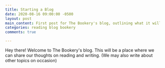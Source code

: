 ```yaml
---
title: Starting a Blog
date: 2020-08-16 09:00:00 -0500
layout: post
main_content: First post for The Bookery's blog, outlining what it will be used for.
categories: reading blog bookery
comments: true

---
```

Hey there! Welcome to The Bookery's blog. This will be a place where we can share our thoughts on reading and writing. (We may also write about other topics on occasion)